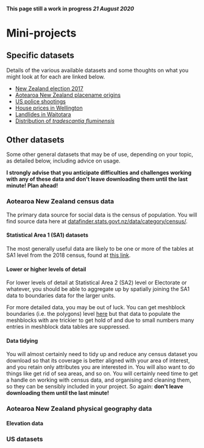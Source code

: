 #### This page still a work in progress _21 August 2020_
# Mini-projects
## Specific datasets
Details of the various available datasets and some thoughts on what you might look at for each are linked below.

+ [New Zealand election 2017](election-2017)
+ [Aotearoa New Zealand placename origins](anz-placenames)
+ [US police shootings](us-police-shootings)
+ [House prices in Wellington](homes)
+ [Landlides in Waitotara](landslides)
+ [Distribution of _tradescantia fluminensis_](tradescantia)

## Other datasets
Some other general datasets that may be of use, depending on your topic, as detailed below, including advice on usage.

**I strongly advise that you anticipate difficulties and challenges working with any of these data and don't leave downloading them until the last minute! Plan ahead!**

### Aotearoa New Zealand census data
The primary data source for social data is the census of population. You will find source data here at [datafinder.stats.govt.nz/data/category/census/](https://datafinder.stats.govt.nz/data/category/census/).

#### Statistical Area 1 (SA1) datasets
The most generally useful data are likely to be one or more of the tables at SA1 level from the 2018 census, found at [this link](https://datafinder.stats.govt.nz/data/category/census/2018/sa1-dataset/sa1/).

#### Lower or higher levels of detail
For lower levels of detail at Statistical Area 2 (SA2) level or Electorate or whatever, you should be able to aggregate up by spatially joining the SA1 data to boundaries data for the larger units.

For more detailed data, you may be out of luck. You can get meshblock boundaries (i.e. the polygons) level [here](https://datafinder.stats.govt.nz/layer/92197-meshblock-2018-generalised/) but that data to populate the meshblocks with are trickier to get hold of and due to small numbers many entries in meshblock data tables are suppressed.

#### Data tidying
You will almost certainly need to tidy up and reduce any census dataset you download so that its coverage is better aligned with your area of interest, and you retain only attributes you are interested in. You will also want to do things like get rid of sea areas, and so on. You will certainly need time to get a handle on working with census data, and organising and cleaning them, so they can be sensibly included in your project. So again: **don't leave downloading them until the last minute!**

### Aotearoa New Zealand physical geography data
#### Elevation data

### US datasets
